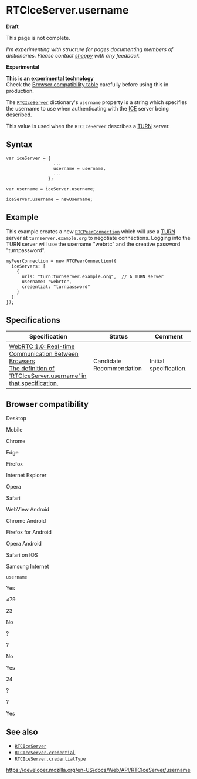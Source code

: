 RTCIceServer.username
=====================

**Draft**

This page is not complete.

*I'm experimenting with structure for pages documenting members of dictionaries. Please contact [sheppy](https://developer.mozilla.org/en-US/settings) with any feedback.*

**Experimental**

**This is an [experimental technology](https://developer.mozilla.org/en-US/docs/MDN/Guidelines/Conventions_definitions#experimental)**  
Check the [Browser compatibility table](#browser_compatibility) carefully before using this in production.

The [`RTCIceServer`](../rtciceserver) dictionary's `username` property is a string which specifies the username to use when authenticating with the [ICE](https://developer.mozilla.org/en-US/docs/Glossary/ICE) server being described.

This value is used when the `RTCIceServer` describes a [TURN](https://developer.mozilla.org/en-US/docs/Glossary/TURN) server.

Syntax
------

    var iceServer = {
                      ...
                      username = username,
                      ...
                    };

    var username = iceServer.username;

    iceServer.username = newUsername;

Example
-------

This example creates a new [`RTCPeerConnection`](../rtcpeerconnection) which will use a [TURN](https://developer.mozilla.org/en-US/docs/Glossary/TURN) server at `turnserver.example.org` to negotiate connections. Logging into the TURN server will use the username "webrtc" and the creative password "turnpassword".

    myPeerConnection = new RTCPeerConnection({
      iceServers: [
        {
          urls: "turn:turnserver.example.org",  // A TURN server
          username: "webrtc",
          credential: "turnpassword"
        }
      ]
    });

Specifications
--------------

<table><thead><tr class="header"><th>Specification</th><th>Status</th><th>Comment</th></tr></thead><tbody><tr class="odd"><td><a href="https://w3c.github.io/webrtc-pc/#dom-rtciceserver-username">WebRTC 1.0: Real-time Communication Between Browsers<br />
<span class="small">The definition of 'RTCIceServer.username' in that specification.</span></a></td><td><span class="spec-cr">Candidate Recommendation</span></td><td>Initial specification.</td></tr></tbody></table>

Browser compatibility
---------------------

Desktop

Mobile

Chrome

Edge

Firefox

Internet Explorer

Opera

Safari

WebView Android

Chrome Android

Firefox for Android

Opera Android

Safari on IOS

Samsung Internet

`username`

Yes

≤79

23

No

?

?

No

Yes

24

?

?

Yes

See also
--------

-   [`RTCIceServer`](../rtciceserver)
-   [`RTCIceServer.credential`](credential)
-   [`RTCIceServer.credentialType`](credentialtype)

<a href="https://developer.mozilla.org/en-US/docs/Web/API/RTCIceServer/username" class="_attribution-link">https://developer.mozilla.org/en-US/docs/Web/API/RTCIceServer/username</a>
